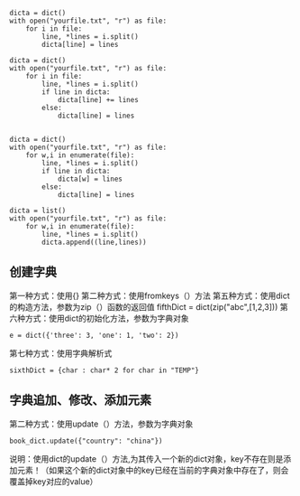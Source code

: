 ```
dicta = dict()
with open("yourfile.txt", "r") as file:
    for i in file:
        line, *lines = i.split()
        dicta[line] = lines

dicta = dict()
with open("yourfile.txt", "r") as file:
    for i in file:
        line, *lines = i.split()
        if line in dicta:
            dicta[line] += lines
        else:
            dicta[line] = lines


dicta = dict()
with open("yourfile.txt", "r") as file:
    for w,i in enumerate(file):
        line, *lines = i.split()
        if line in dicta:
            dicta[w] = lines
        else:
            dicta[line] = lines

dicta = list()
with open("yourfile.txt", "r") as file:
    for w,i in enumerate(file):
        line, *lines = i.split()
        dicta.append((line,lines))
```

## 创建字典
第一种方式：使用{}
第二种方式：使用fromkeys（）方法
第五种方式：使用dict的构造方法，参数为zip（）函数的返回值
fifthDict = dict(zip("abc",[1,2,3]))
第六种方式：使用dict的初始化方法，参数为字典对象
```
e = dict({'three': 3, 'one': 1, 'two': 2})
```
第七种方式：使用字典解析式
```
sixthDict = {char : char* 2 for char in "TEMP"}
```
## 字典追加、修改、添加元素
第二种方式：使用update（）方法，参数为字典对象
```
book_dict.update({"country": "china"}) 
```
说明：使用dict的update（）方法,为其传入一个新的dict对象，key不存在则是添加元素！（如果这个新的dict对象中的key已经在当前的字典对象中存在了，则会覆盖掉key对应的value）
